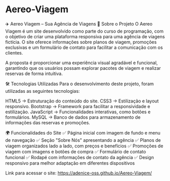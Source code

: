 # Aereo-Viagem

✈️ Aereo Viagem – Sua Agência de Viagens
📌 Sobre o Projeto
O Aereo Viagem é um site desenvolvido como parte do curso de programação, com o objetivo de criar uma plataforma responsiva para uma agência de viagens fictícia. O site oferece informações sobre planos de viagem, promoções exclusivas e um formulário de contato para facilitar a comunicação com os clientes.

A proposta é proporcionar uma experiência visual agradável e funcional, garantindo que os usuários possam explorar pacotes de viagem e realizar reservas de forma intuitiva.

🛠️ Tecnologias Utilizadas
Para o desenvolvimento deste projeto, foram utilizadas as seguintes tecnologias:

HTML5 → Estruturação do conteúdo do site.
CSS3 → Estilização e layout responsivo.
Bootstrap → Framework para facilitar a responsividade e estilização.
JavaScript → Funcionalidades interativas, como botões e formulários.
MySQL → Banco de dados para armazenamento de informações das reservas e promoções.

🌍 Funcionalidades do Site
✅ Página inicial com imagem de fundo e menu de navegação
✅ Seção "Sobre Nós" apresentando a agência
✅ Planos de viagem organizados lado a lado, com preços e benefícios
✅ Promoções de viagem com imagens e botões de compra
✅ Formulário de contato funcional
✅ Rodapé com informações de contato da agência
✅ Design responsivo para melhor adaptação em diferentes dispositivos

Link para acessar o site:
https://adenice-oss.github.io/Aereo-Viagem/

